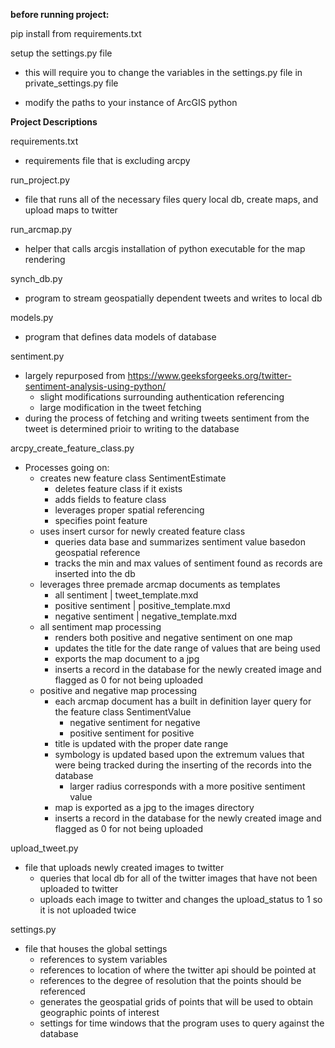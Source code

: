 **before running project:**

pip install from requirements.txt

setup the settings.py file
- this will require you to change the variables in the settings.py file in private_settings.py file

- modify the paths to your instance of ArcGIS python

**Project Descriptions**

requirements.txt
- requirements file that is excluding arcpy

run_project.py
- file that runs all of the necessary files query local db, create maps, and upload maps to twitter

run_arcmap.py
- helper that calls arcgis installation of python executable for the map rendering

synch_db.py
- program to stream geospatially dependent tweets and writes to local db

models.py
- program that defines data models of database

sentiment.py
- largely repurposed from https://www.geeksforgeeks.org/twitter-sentiment-analysis-using-python/
    - slight modifications surrounding authentication referencing
    - large modification in the tweet fetching
- during the process of fetching and writing tweets sentiment from the tweet is determined prioir to writing to the database

arcpy_create_feature_class.py
- Processes going on:
    - creates new feature class SentimentEstimate
        - deletes feature class if it exists
        - adds fields to feature class
        - leverages proper spatial referencing
        - specifies point feature
    - uses insert cursor for newly created feature class
        - queries data base and summarizes sentiment value basedon geospatial reference
        - tracks the min and max values of sentiment found as records are inserted into the db
    - leverages three premade arcmap documents as templates
        - all sentiment | tweet_template.mxd
        - positive sentiment | positive_template.mxd
        - negative sentiment | negative_template.mxd
    - all sentiment map processing
        - renders both positive and negative sentiment on one map
        - updates the title for the date range of values that are being used
        - exports the map document to a jpg
        - inserts a record in the database for the newly created image and flagged as 0 for not being uploaded
    - positive and negative map processing
        - each arcmap document has a built in definition layer query for the feature class SentimentValue
            - negative sentiment for negative
            - positive sentiment for positive
        - title is updated with the proper date range
        - symbology is updated based upon the extremum values that were being tracked during the inserting of the records into the database
            - larger radius corresponds with a more positive sentiment value
        - map is exported as a jpg to the images directory
        - inserts a record in the database for the newly created image and flagged as 0 for not being uploaded

upload_tweet.py
- file that uploads newly created images to twitter
    - queries that local db for all of the twitter images that have not been uploaded to twitter
    - uploads each image to twitter and changes the upload_status to 1 so it is not uploaded twice

settings.py
- file that houses the global settings
    - references to system variables
    - references to location of where the twitter api should be pointed at
    - references to the degree of resolution that the points should be referenced
    - generates the geospatial grids of points that will be used to obtain geographic points of interest
    - settings for time windows that the program uses to query against the database

